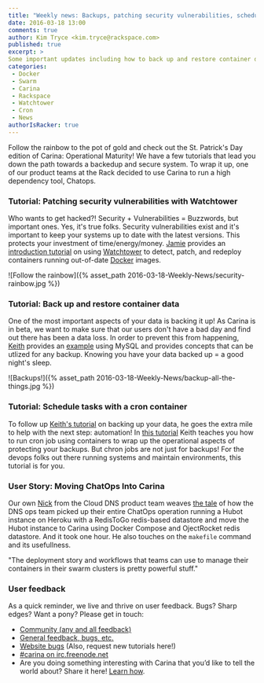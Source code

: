 ```yaml
---
title: "Weekly news: Backups, patching security vulnerabilities, scheduling tasks and a testimonial"
date: 2016-03-18 13:00
comments: true
author: Kim Tryce <kim.tryce@rackspace.com>
published: true
excerpt: >
Some important updates including how to back up and restore container data, patching security vulnerabilities with Watchtower, and scheduling tasks with a cron container.  We also have a guest post by a Rackspace team who use Carina to run their ChatOps operation.
categories:
 - Docker
 - Swarm
 - Carina
 - Rackspace
 - Watchtower
 - Cron
 - News
authorIsRacker: true
---
```


Follow the rainbow to the pot of gold and check out the St. Patrick's Day edition of Carina: Operational Maturity!  We have a few tutorials that lead you down the path towards a backedup and secure system.  To wrap it up, one of our product teams at the Rack decided to use Carina to run a high dependency tool, Chatops.

### Tutorial: Patching security vulnerabilities with Watchtower

Who wants to get hacked?! Security + Vulnerabilities = Buzzwords, but important ones.  Yes, it's true folks. Security vulnerabilities exist and it's important to keep your systems up to date with the latest versions.  This protects your investment of time/energy/money.  [Jamie](https://twitter.com/jamiehannaford) provides an [introduction tutorial](https://getcarina.com/docs/tutorials/patching-security-vulnerabilities/) on using [Watchtower](https://github.com/getcarina/watchtower) to detect, patch, and redeploy containers running out-of-date [Docker](https://www.docker.com/) images.

![Follow the rainbow]({% asset_path 2016-03-18-Weekly-News/security-rainbow.jpg %})

### Tutorial: Back up and restore container data

One of the most important aspects of your data is backing it up!  As Carina is in beta, we want to make sure that our users don't have a bad day and find out there has been a data loss.  In order to prevent this from happening, [Keith](https://twitter.com/ktbartholomew) provides an [example](https://getcarina.com/docs/tutorials/backup-restore-data/) using MySQL and provides concepts that can be utlized for any backup.  Knowing you have your data backed up = a good night's sleep.

![Backups!]({% asset_path 2016-03-18-Weekly-News/backup-all-the-things.jpg %})

### Tutorial: Schedule tasks with a cron container

To follow up [Keith's tutorial](https://getcarina.com/docs/tutorials/backup-restore-data/) on backing up your data, he goes the extra mile to help with the next step: automation! In [this tutorial](https://getcarina.com/docs/tutorials/schedule-tasks-cron/) Keith teaches you how to run cron job using containers to wrap up the operational aspects of protecting your backups.  But chron jobs are not just for backups! For the devops folks out there running systems and maintain environments, this tutorial is for you.    

### User Story: Moving ChatOps Into Carina

Our own [Nick](https://twitter.com/filler) from the Cloud DNS product team weaves [the tale](https://getcarina.com/blog/moving-chatops-into-carina/) of how the DNS ops team picked up their entire ChatOps operation running a Hubot instance on Heroku with a RedisToGo redis-based datastore and move the Hubot instance to Carina using Docker Compose and OjectRocket redis datastore. And it took one hour. He also touches on the `makefile` command and its usefullness. 

"The deployment story and workflows that teams can use to manage their containers in their swarm clusters is pretty powerful stuff."

### User feedback

As a quick reminder, we live and thrive on user feedback. Bugs? Sharp edges? Want a pony? Please get in touch:

* [Community (any and all feedback)](https://community.getcarina.com/)
* [General feedback, bugs, etc.](https://github.com/getcarina/feedback)
* [Website bugs](https://github.com/getcarina/getcarina.com/issues) (Also, request new tutorials here!)
* [#carina on irc.freenode.net](https://botbot.me/freenode/carina/)
* Are you doing something interesting with Carina that you’d like to tell the world about? Share it here! <a href="https://github.com/getcarina/getcarina.com/blob/master/CONTRIBUTING.md">Learn how</a>.

